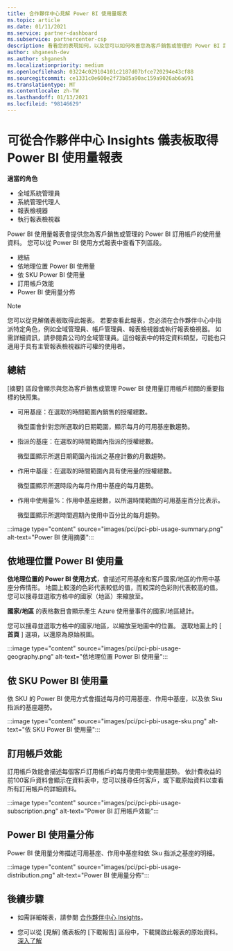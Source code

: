```yaml
---
title: 合作夥伴中心見解 Power BI 使用量報表
ms.topic: article
ms.date: 01/11/2021
ms.service: partner-dashboard
ms.subservice: partnercenter-csp
description: 看看您的表現如何，以及您可以如何改善您為客戶銷售或管理的 Power BI 訂用帳戶的使用量。
author: shganesh-dev
ms.author: shganesh
ms.localizationpriority: medium
ms.openlocfilehash: 03224c029104101c2187d07bfce720294e43cf88
ms.sourcegitcommit: ce1331c0e600e2f73b85a90ac159a9026ab6a691
ms.translationtype: MT
ms.contentlocale: zh-TW
ms.lasthandoff: 01/13/2021
ms.locfileid: "98146629"
---
```

# <a name="power-bi-usage-report-available-from-the-partner-center-insights-dashboard"></a>可從合作夥伴中心 Insights 儀表板取得 Power BI 使用量報表

**適當的角色**
- 全域系統管理員
- 系統管理代理人
- 報表檢視器
- 執行報表檢視器

Power BI 使用量報表會提供您為客戶銷售或管理的 Power BI 訂用帳戶的使用量資料。 您可以從 Power BI 使用方式報表中查看下列區段。

- 總結
- 依地理位置 Power BI 使用量
- 依 SKU Power BI 使用量
- 訂用帳戶效能
- Power BI 使用量分佈

 > [!NOTE]
 > 您可以從見解儀表板取得此報表。 若要查看此報表，您必須在合作夥伴中心中指派特定角色，例如全域管理員、帳戶管理員、報表檢視器或執行報表檢視器。 如需詳細資訊，請參閱貴公司的全域管理員。這份報表中的特定資料類型，可能也只適用于具有主管報表檢視器許可權的使用者。

## <a name="summary"></a>總結

[摘要] 區段會顯示與您為客戶銷售或管理 Power BI 使用量訂用帳戶相關的重要指標的快照集。 

- 可用基座：在選取的時間範圍內銷售的授權總數。

   微型圖會針對您所選取的日期範圍，顯示每月的可用基座數趨勢。

- 指派的基座：在選取的時間範圍內指派的授權總數。

   微型圖顯示所選日期範圍內指派之基座計數的月數趨勢。

- 作用中基座：在選取的時間範圍內具有使用量的授權總數。 

   微型圖顯示所選時段內每月作用中基座的每月趨勢。

- 作用中使用量%：作用中基座總數，以所選時間範圍的可用基座百分比表示。 

   微型圖顯示所選時間週期內使用中百分比的每月趨勢。

:::image type="content" source="images/pci/pci-pbi-usage-summary.png" alt-text="Power BI 使用摘要":::

## <a name="power-bi-usage-by-geography"></a>依地理位置 Power BI 使用量

**依地理位置的 Power BI 使用方式**，會描述可用基座和客戶國家/地區的作用中基座分佈情形。 地圖上較淺的色彩代表較低的值，而較深的色彩則代表較高的值。 您可以搜尋並選取方格中的國家（地區）來縮放至。

**國家/地區** 的表格數目會顯示產生 Azure 使用量事件的國家/地區總計。

您可以搜尋並選取方格中的國家/地區，以縮放至地圖中的位置。 選取地圖上的 [ **首頁** ] 選項，以還原為原始視圖。

:::image type="content" source="images/pci/pci-pbi-usage-geography.png" alt-text="依地理位置 Power BI 使用量":::

## <a name="power-bi-usage-by-sku"></a>依 SKU Power BI 使用量

依 SKU 的 Power BI 使用方式會描述每月的可用基座、作用中基座，以及依 Sku 指派的基座趨勢。

:::image type="content" source="images/pci/pci-pbi-usage-sku.png" alt-text="依 SKU Power BI 使用量":::

## <a name="subscriptions-performance"></a>訂用帳戶效能

訂用帳戶效能會描述每個客戶訂用帳戶的每月使用中使用量趨勢。 依計費收益的前100客戶資料會顯示在資料表中，您可以搜尋任何客戶，或下載原始資料以查看所有訂用帳戶的詳細資料。

:::image type="content" source="images/pci/pci-pbi-usage-subscription.png" alt-text="Power BI 訂用帳戶效能":::

## <a name="power-bi-usage-distribution"></a>Power BI 使用量分佈

Power BI 使用量分佈描述可用基座、作用中基座和依 Sku 指派之基座的明細。

:::image type="content" source="images/pci/pci-pbi-usage-distribution.png" alt-text="Power BI 使用量分佈":::

## <a name="next-steps"></a>後續步驟

- 如需詳細報表，請參閱 [合作夥伴中心 Insights](partner-center-insights.md)。

- 您可以從 [見解] 儀表板的 [下載報告] 區段中，下載開啟此報表的原始資料。 [深入了解](pci-download-reports.md) 
